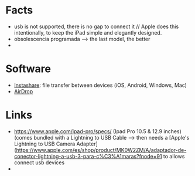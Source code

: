 # Facts #
* usb is not supported, there is no gap to connect it // Apple does this intentionally, to keep the iPad simple and elegantly designed.
* obsolescencia programada --> the last model, the better
* 

# Software #
* [Instashare](http://instashareapp.com/): file transfer between devices (iOS, Android, Windows, Mac)
* [AirDrop](https://www.actualidadiphone.com/airdrop/)


# Links #
* https://www.apple.com/ipad-pro/specs/ (Ipad Pro 10.5 & 12.9 inches) (comes bundled with a Lightning to USB Cable  --> then needs a [Apple's Lightning to USB Camera Adapter](https://www.apple.com/es/shop/product/MK0W2ZM/A/adaptador-de-conector-lightning-a-usb-3-para-c%C3%A1maras?fnode=91 to allows connect usb devices
* 